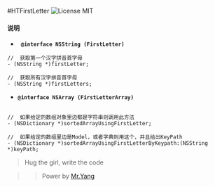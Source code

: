 #HTFirstLetter 
![License MIT](https://go-shields.herokuapp.com/license-MIT-blue.png)


#### 说明


- **` @interface NSString (FirstLetter)`**

```
//  获取第一个汉字拼音首字母
- (NSString *)firstLetter;

//  获取所有汉字拼音首字母
- (NSString *)firstLetters;

```

- **`@interface NSArray (FirstLetterArray)`**

```

//	如果给定的数组对象里边都是字符串则调用此方法
- (NSDictionary *)sortedArrayUsingFirstLetter;

//	如果给定的数组里边是Model，或者字典则用这个，并且给出KeyPath
- (NSDictionary *)sortedArrayUsingFirstLetterByKeypath:(NSString *)keyPath;

```

> Hug the girl, write the code


>> Power by [Mr.Yang][1]

[1]: http:www.github.com/youran1024 "Hello, boy"